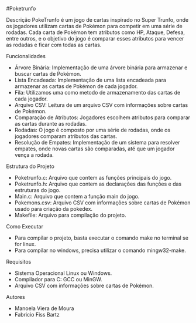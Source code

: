 #Poketrunfo

Descrição
PokeTrunfo é um jogo de cartas inspirado no Super Trunfo, 
onde os jogadores utilizam cartas de Pokémon para competir em uma série
de rodadas. Cada carta de Pokémon tem atributos como HP, Ataque, Defesa, 
entre outros, e o objetivo do jogo é comparar esses atributos para vencer as 
rodadas e ficar com todas as cartas.

Funcionalidades
- Árvore Binária: Implementação de uma árvore binária para armazenar e buscar cartas de Pokémon.
- Lista Encadeada: Implementação de uma lista encadeada para armazenar as cartas de Pokémon de cada jogador.
- Fila: Utilizamos uma como metodo de armazenamento das cartas de cada jogador.
- Arquivo CSV: Leitura de um arquivo CSV com informações sobre cartas de Pokémon.
- Comparação de Atributos: Jogadores escolhem atributos para comparar as cartas durante as rodadas.
- Rodadas: O jogo é composto por uma série de rodadas, onde os jogadores comparam atributos das cartas.
- Resolução de Empates: Implementação de um sistema para resolver empates, 
onde novas cartas são comparadas, até que um jogador vença a rodada.

Estrutura do Projeto
- Poketrunfo.c: Arquivo que contem as funções principais do jogo.
- Poketrunfo.h: Arquivo que contem as declarações das funções e das estruturas do jogo.
- Main.c: Arquivo que contem a função main do jogo.
- Pokemons.csv: Arquivo CSV com informações sobre cartas de Pokémon usado para criação da pokedex.
- Makefile: Arquivo para compilação do projeto.

Como Executar
- Para compilar o projeto, basta executar o comando make no terminal se for linux.
- Para compilar no windows, precisa utilizar o comando mingw32-make.

Requisitos
- Sistema Operacional Linux ou Windows.
- Compilador para C: GCC ou MinGW.
- Arquivo CSV com informações sobre cartas de Pokémon.

Autores
- Manoela Viera de Moura
- Fabricio Fiss Bartz
